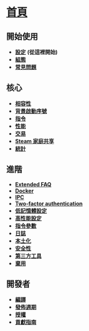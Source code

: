 # **[首頁](https://github.com/JustArchiNET/ArchiSteamFarm/wiki/Home)**

## 開始使用

* **[設定](https://github.com/JustArchiNET/ArchiSteamFarm/wiki/Setting-up)** **(從這裡開始)**
* **[組態](https://github.com/JustArchiNET/ArchiSteamFarm/wiki/Configuration)**
* **[常見問題](https://github.com/JustArchiNET/ArchiSteamFarm/wiki/FAQ)**

## 核心

* **[相容性](https://github.com/JustArchiNET/ArchiSteamFarm/wiki/Compatibility)**
* **[背景啟動序號](https://github.com/JustArchiNET/ArchiSteamFarm/wiki/Background-games-redeemer)**
* **[指令](https://github.com/JustArchiNET/ArchiSteamFarm/wiki/Commands)**
* **[性能](https://github.com/JustArchiNET/ArchiSteamFarm/wiki/Performance)**
* **[交易](https://github.com/JustArchiNET/ArchiSteamFarm/wiki/Trading)**
* **[Steam 家庭共享](https://github.com/JustArchiNET/ArchiSteamFarm/wiki/Steam-Family-Sharing)**
* **[統計](https://github.com/JustArchiNET/ArchiSteamFarm/wiki/Statistics)**

## 進階

* **[Extended FAQ](https://github.com/JustArchiNET/ArchiSteamFarm/wiki/Extended-FAQ)**
* **[Docker](https://github.com/JustArchiNET/ArchiSteamFarm/wiki/Docker)**
* **[IPC](https://github.com/JustArchiNET/ArchiSteamFarm/wiki/IPC)**
* **[Two-factor authentication](https://github.com/JustArchiNET/ArchiSteamFarm/wiki/Two-factor-authentication)**
* **[低記憶體設定](https://github.com/JustArchiNET/ArchiSteamFarm/wiki/Low-memory-setup)**
* **[高性能設定](https://github.com/JustArchiNET/ArchiSteamFarm/wiki/High-performance-setup)**
* **[指令參數](https://github.com/JustArchiNET/ArchiSteamFarm/wiki/Command-line-arguments)**
* **[日誌](https://github.com/JustArchiNET/ArchiSteamFarm/wiki/Logging)**
* **[本土化](https://github.com/JustArchiNET/ArchiSteamFarm/wiki/Localization)**
* **[安全性](https://github.com/JustArchiNET/ArchiSteamFarm/wiki/Security)**
* **[第三方工具](https://github.com/JustArchiNET/ArchiSteamFarm/wiki/Third-party-tools)**
* **[棄用](https://github.com/JustArchiNET/ArchiSteamFarm/wiki/Deprecation)**

## 開發者

* **[編譯](https://github.com/JustArchiNET/ArchiSteamFarm/wiki/Compilation)**
* **[發佈週期](https://github.com/JustArchiNET/ArchiSteamFarm/wiki/Release-cycle)**
* **[授權](https://github.com/JustArchiNET/ArchiSteamFarm/wiki/License)**
* **[貢獻指南](https://github.com/JustArchiNET/ArchiSteamFarm/blob/master/.github/CONTRIBUTING.md)**